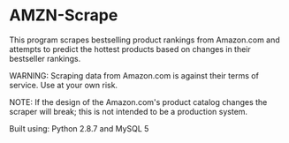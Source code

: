 AMZN-Scrape
===========

This program scrapes bestselling product rankings from Amazon.com and attempts to predict the hottest products based on changes in their bestseller rankings.

WARNING: Scraping data from Amazon.com is against their terms of service. Use at your own risk.

NOTE: If the design of the Amazon.com's product catalog changes the scraper will break; this is not intended to be a production system.

Built using: Python 2.8.7 and MySQL 5
